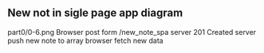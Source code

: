 ## New not in sigle page app diagram

part0/0-6.png
Browser post form
/new_note_spa
server 201 Created
server push new note to array
browser fetch new data